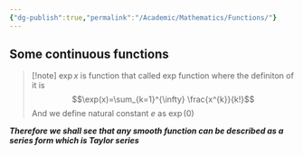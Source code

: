 ```yaml
---
{"dg-publish":true,"permalink":"/Academic/Mathematics/Functions/"}
---
```



## Some continuous functions
>[!note] $\exp x$  is function that called exp function where the definiton of it is $$\exp(x)=\sum_{k=1}^{\infty} \frac{x^{k}}{k!}$$
>And we define natural constant $e$ as $\exp (0)$

***Therefore we shall see that any smooth function can be described as a series form which is Taylor series***

